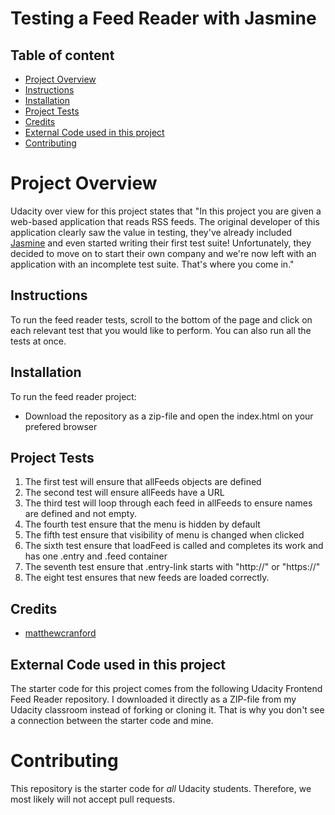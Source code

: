 # Testing a Feed Reader with Jasmine

## Table of content

- [Project Overview](#overview)
- [Instructions](#instructions)
- [Installation](#installation)
- [Project Tests](#project)
- [Credits](#credits)
- [External Code used in this project](#external)
- [Contributing](#contributing)

# Project Overview

Udacity over view for this project states that "In this project you are given a web-based application that reads RSS feeds. The original developer of this application clearly saw the value in testing, they've already included [Jasmine](http://jasmine.github.io/) and even started writing their first test suite! Unfortunately, they decided to move on to start their own company and we're now left with an application with an incomplete test suite. That's where you come in."

## Instructions

To run the feed reader tests, scroll to the bottom of the page and click on each relevant test that you would like to perform. You can also run all the tests at once.

## Installation

To run the feed reader project:
  - Download the repository as a zip-file and open the index.html on your prefered browser
  
## Project Tests 

1. The first test will ensure that allFeeds objects are defined
2. The second test will ensure allFeeds have a URL
3. The third test will loop through each feed in allFeeds to ensure names are defined and not empty.
4. The fourth test ensure that the menu is hidden by default
5. The fifth test ensure that visibility of menu is changed when clicked
6. The sixth test ensure that loadFeed is called and completes its work and has one .entry and .feed container
7. The seventh test ensure that .entry-link starts with "http://" or "https://"
8. The eight test ensures that new feeds are loaded correctly.

## Credits

- [matthewcranford](https://matthewcranford.com/)

## External Code used in this project 

The starter code for this project comes from the following Udacity Frontend Feed Reader repository. I downloaded it directly as a ZIP-file from my Udacity classroom instead of forking or cloning it. That is why you don't see a connection between the starter code and mine.

# Contributing

This repository is the starter code for _all_ Udacity students. Therefore, we most likely will not accept pull requests.
